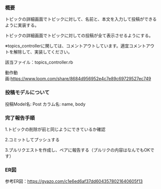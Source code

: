 ### 概要

トピックの詳細画面でトピックに対して、名前と、本文を入力して投稿ができるように実装する。

トピックの詳細画面でトピックに対しての投稿が全て表示させるようにする。


※topics_controllerに関しては、コメントアウトしています。適宜コメントアウトを解除して、実装してください。

該当ファイル：topics_controller.rb

動作動画:https://www.loom.com/share/8684d956952e4c7e89c69729527ec749

### 投稿モデルについて 

投稿Model名: Post
カラム名: name, body

### 完了報告手順

1.トピックの削除が前と同じようにできているか確認

2.コミットしてプッシュする

3.プルリクエストを作成し、ペアに報告する（プルリクの内容はなんでもOKです）

### ER図

参考ER図：https://gyazo.com/c1e6ed6af37dd6043578021640605f13

